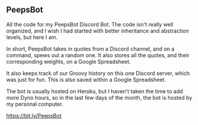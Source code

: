 ## PeepsBot

All the code for my PeepsBot Discord Bot. The code isn't really well organized, and I wish I had started with better inheritance and abstraction levels, but here I am. 

In short, PeepsBot takes in quotes from a Discord channel, and on a command, spews out a random one. It also stores all the quotes, and their corresponding weights, on a Google Spreadsheet.

It also keeps track of our Groovy history on this one Discord server, which was just for fun. This is also saved within a Google Spreadsheet.

The bot is usually hosted on Heroku, but I haven't taken the time to add more Dyno hours, so in the last few days of the month, the bot is hosted by my personal computer.

https://bit.ly/PeepsBot